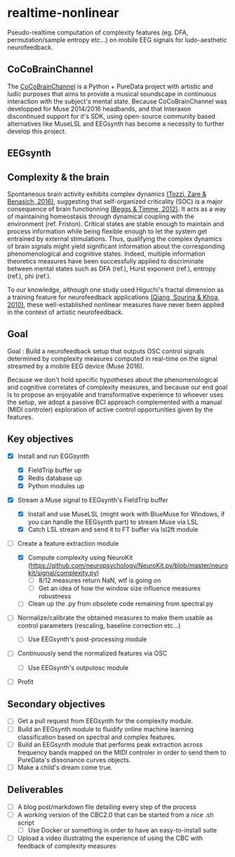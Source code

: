 # realtime-nonlinear
Pseudo-realtime computation of complexity features (eg. DFA, permutation/sample entropy etc...) on mobile EEG signals for ludo-aesthetic neurofeedback.

## CoCoBrainChannel

The [CoCoBrainChannel](http://antoinebellemare.com/portfolio/coco-brain-channel-ccbc/) is a Python + PureData project with artistic and ludic purposes that aims to provide a musical soundscape in continuous interaction with the subject's mental state. 
Because CoCoBrainChannel was developped for Muse 2014/2016 headbands, and that Interaxon discontinued support for it's SDK, using open-source community based alternatives like MuseLSL and EEGsynth has become a necessity to further develop this project.

## EEGsynth


## Complexity & the brain

Spontaneous brain activity exhibits complex dynamics [(Tozzi, Zare & Benasich, 2016)](https://www.frontiersin.org/articles/10.3389/fnhum.2016.00247/full), suggesting that self-organized criticality (SOC) is a major consequence of brain functionning [(Beggs & Timme, 2012)](https://www.frontiersin.org/articles/10.3389/fphys.2012.00163/full). It acts as a way of maintaining homeostasis through dynamical coupling with the environment (ref. Friston). Critical states are stable enough to maintain and process information while being flexible enough to let the system get entrained by external stimulations. Thus, qualifying the complex dynamics of brain signals might yield significant information about the corresponding phenomenological and cognitive states. Indeed, multiple information theoretics measures have been successfully applied to discriminate between mental states such as DFA (ref.), Hurst exponent (ref.), entropy (ref.), phi (ref.). 

To our knowledge, although one study used Higuchi's fractal dimension as a training feature for neurofeedback applications [(Qiang, Sourina & Khoa, 2010)](https://www.researchgate.net/profile/Olga_Sourina/publication/228808406_A_Fractal_Dimension_Based_Algorithm_for_Neurofeedback_Games/links/565445fc08ae4988a7b0158f/A-Fractal-Dimension-Based-Algorithm-for-Neurofeedback-Games.pdf), these well-established nonlinear measures have never been applied in the context of artistic neurofeedback.




## Goal

Goal : Build a neurofeedback setup that outputs OSC control signals determined by complexity measures computed in real-time on the signal streamed by a mobile EEG device (Muse 2016).

Because we don't hold specific hypotheses about the phenomenological and cognitive correlates of complexity measures, and because our end goal is to propose an enjoyable and transformative experience to whoever uses the setup, we adopt a passive BCI approach complemented with a manual (MIDI controler) exploration of active control opportunities given by the features.

## Key objectives

- [x] Install and run EGGsynth
  - [x] FieldTrip buffer up
  - [x] Redis database up
  - [x] Python modules up
- [x] Stream a Muse signal to EEGsynth's FieldTrip buffer
  - [x] Install and use MuseLSL (might work with BlueMuse for Windows, if you can handle the EEGsynth part) to stream Muse via LSL
  - [x] Catch LSL stream and send it to FT buffer via lsl2ft module
- [ ] Create a feature extraction module
  - [x] Compute complexity using NeuroKit (https://github.com/neuropsychology/NeuroKit.py/blob/master/neurokit/signal/complexity.py)
    - [ ] 8/12 measures return NaN, wtf is going on
    - [ ] Get an idea of how the window size influence measures robustness
  - [ ] Clean up the .py from obsolete code remaining from spectral.py
- [ ] Normalize/calibrate the obtained measures to make them usable as control parameters (rescaling, baseline correction etc...)
  - [ ] Use EEGsynth's post-processing module
- [ ] Continuously send the normalized features via OSC
  - [ ] Use EEGsynth's outputosc module
- [ ] Profit


## Secondary objectives

- [ ] Get a pull request from EEGsynth for the complexity module.
- [ ] Build an EEGsynth module to fluidify online machine learning classification based on spectral and complex features.
- [ ] Build an EEGsynth module that performs peak extraction across frequency bands mapped on the MIDI controler in order to send them to PureData's dissonance curves objects.
- [ ] Make a child's dream come true.
 
## Deliverables
- [ ] A blog post/markdown file detailing every step of the process
- [ ] A working version of the CBC2.0 that can be started from a nice .sh script
  - [ ] Use Docker or something in order to have an easy-to-install suite
- [ ] Upload a video illustrating the experience of using the CBC with feedback of complexity measures

